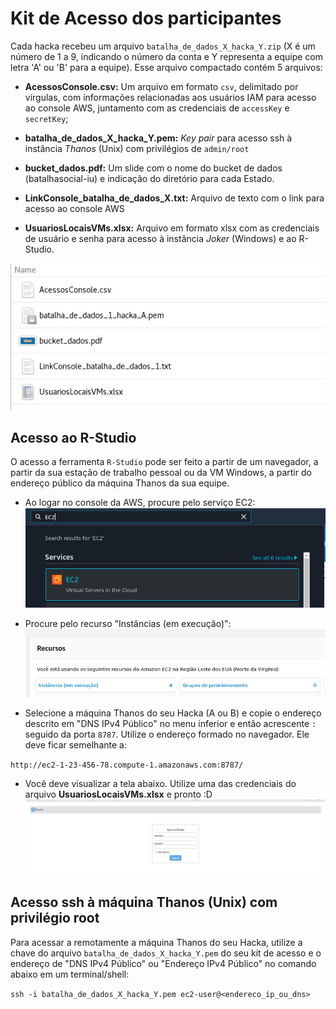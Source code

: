 # Kit de Acesso dos participantes

Cada hacka recebeu um arquivo `batalha_de_dados_X_hacka_Y.zip` (X é um número de 1 a 9, indicando o número da conta e Y representa a equipe com letra 'A' ou 'B' para a equipe). Esse arquivo compactado contém 5 arquivos:

- **AcessosConsole.csv:** Um arquivo em formato `csv`, delimitado por vírgulas, com informações relacionadas aos usuários IAM para acesso ao console AWS, juntamento com as credenciais de `accessKey` e `secretKey`;

- **batalha_de_dados_X_hacka_Y.pem:** *Key pair* para acesso ssh à instância *Thanos* (Unix) com privilégios de `admin/root`

- **bucket_dados.pdf:** Um slide com o nome do bucket de dados (batalhasocial-iu) e indicação do diretório para cada Estado.

- **LinkConsole_batalha_de_dados_X.txt:** Arquivo de texto com o link para acesso ao console AWS

- **UsuariosLocaisVMs.xlsx:** Arquivo em formato xlsx com as credenciais de usuário e senha para acesso à instância *Joker* (Windows) e ao R-Studio.

![01](images/acessos-01.png)


## Acesso ao R-Studio

O acesso a ferramenta `R-Studio` pode ser feito a partir de um navegador, a partir da sua estação de trabalho pessoal ou da VM Windows, a partir do endereço público da máquina Thanos da sua equipe.


- Ao logar no console da AWS, procure pelo serviço EC2: 
![01](images/acessos-02.png)


- Procure pelo recurso "Instâncias (em execução)": 
![01](images/acessos-03.png)


- Selecione a máquina Thanos do seu Hacka (A ou B) e copie o endereço descrito em "DNS IPv4 Público" no menu inferior e então acrescente `:` seguido da porta `8787`. Utilize o endereço formado no navegador. Ele deve ficar semelhante a: 

`http://ec2-1-23-456-78.compute-1.amazonaws.com:8787/`


- Você deve visualizar a tela abaixo. Utilize uma das credenciais do arquivo **UsuariosLocaisVMs.xlsx** e pronto :D 
![01](images/acessos-04.png)


## Acesso ssh à máquina Thanos (Unix) com privilégio root

Para acessar a remotamente a máquina Thanos do seu Hacka, utilize a chave do arquivo `batalha_de_dados_X_hacka_Y.pem` do seu kit de acesso e o endereço de "DNS IPv4 Público" ou "Endereço IPv4 Público" no comando abaixo em um terminal/shell:

`ssh -i batalha_de_dados_X_hacka_Y.pem ec2-user@<endereco_ip_ou_dns>`
